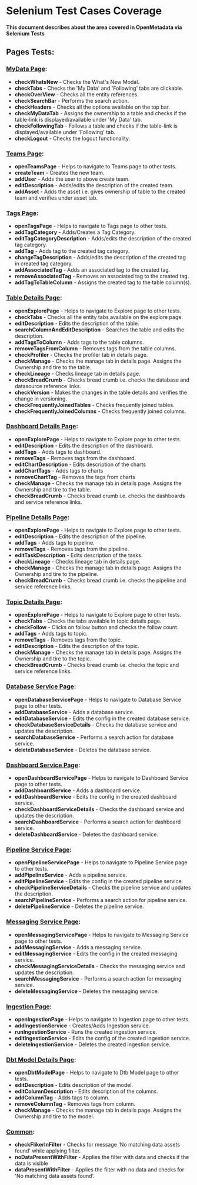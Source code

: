 # Selenium Test Cases Coverage

**This document describes about the area covered in OpenMetadata via Selenium Tests**

## Pages Tests:

### [MyData Page](https://github.com/open-metadata/OpenMetadata/blob/main/openmetadata-ui/src/test/java/org/openmetadata/catalog/selenium/pages/myData/MyDataPageTest.java):
* **checkWhatsNew** - Checks the What's New Modal.
* **checkTabs** - Checks the 'My Data' and 'Following' tabs are clickable.
* **checkOverView** - Checks all the entity references.
* **checkSearchBar** - Performs the search action.
* **checkHeaders** - Checks all the options available on the top bar.
* **checkMyDataTab** - Assigns the ownership to a table and checks if the table-link is displayed/available 
under 'My Data' tab.
* **checkFollowingTab** - Follows a table and checks if the table-link is displayed/available under 'Following' tab.
* **checkLogout** - Checks the logout functionality.

### [Teams Page](https://github.com/open-metadata/OpenMetadata/blob/main/openmetadata-ui/src/test/java/org/openmetadata/catalog/selenium/pages/teams/TeamsPageTest.java):
* **openTeamsPage** - Helps to navigate to Teams page to other tests.
* **createTeam** - Creates the new team.
* **addUser** - Adds the user to above create team.
* **editDescription** - Adds/edits the description of the created team.
* **addAsset** - Adds the asset i.e. gives ownership of table to the created team and verifies under asset tab.

### [Tags Page](https://github.com/open-metadata/OpenMetadata/blob/main/openmetadata-ui/src/test/java/org/openmetadata/catalog/selenium/pages/tags/TagsPageTest.java):
* **openTagsPage** - Helps to navigate to Tags page to other tests.
* **addTagCategory** - Adds/Creates a Tag Category.
* **editTagCategoryDescription** - Adds/edits the description of the created tag category.
* **addTag** - Adds tag to the created tag category.
* **changeTagDescription** - Adds/edits the description of the created tag in created tag category.
* **addAssociatedTag** - Adds an associated tag to the created tag.
* **removeAssociatedTag** - Removes an associated tag to the created tag.
* **addTagToTableColumn** - Assigns the created tag to the table column(s).

### [Table Details Page](https://github.com/open-metadata/OpenMetadata/blob/main/openmetadata-ui/src/test/java/org/openmetadata/catalog/selenium/pages/tableDetails/TableDetailsPageTest.java):
* **openExplorePage** - Helps to navigate to Explore page to other tests.
* **checkTabs** - Checks all the entity tabs available on the explore page.
* **editDescription** - Edits the description of the table.
* **searchColumnAndEditDescription** - Searches the table and edits the description.
* **addTagsToColumn** - Adds tags to the table columns.
* **removeTagsFromColumn** - Removes tags from the table columns.
* **checkProfiler** - Checks the profiler tab in details page.
* **checkManage** - Checks the manage tab in details page. Assigns the Ownership and tire to the table.
* **checkLineage** - Checks lineage tab in details page.
* **checkBreadCrumb** - Checks bread crumb i.e. checks the database and datasource reference links.
* **checkVersion** - Makes the changes in the table details and verifies the change in versioning.
* **checkFrequentlyJoinedTables** - Checks frequently joined tables.
* **checkFrequentlyJoinedColumns** - Checks frequently joined columns.

### [Dashboard Details Page](https://github.com/open-metadata/OpenMetadata/blob/main/openmetadata-ui/src/test/java/org/openmetadata/catalog/selenium/pages/dashboardDetails/DashboardDetailsPageTest.java):
* **openExplorePage** - Helps to navigate to Explore page to other tests.
* **editDescription** - Edits the description of the dashboard.
* **addTags** - Adds tags to dashboard.
* **removeTags** - Removes tags from the dashboard.
* **editChartDescription** - Edits description of the charts
* **addChartTags** - Adds tags to charts
* **removeChartTag** - Removes the tags from charts
* **checkManage** - Checks the manage tab in details page. Assigns the Ownership and tire to the table.
* **checkBreadCrumb** - Checks bread crumb i.e. checks the dashboards and service reference links.

### [Pipeline Details Page](https://github.com/open-metadata/OpenMetadata/blob/main/openmetadata-ui/src/test/java/org/openmetadata/catalog/selenium/pages/pipelineDetails/PipelineDetailsPageTest.java):
* **openExplorePage** - Helps to navigate to Explore page to other tests.
* **editDescription** - Edits the description of the pipeline.
* **addTags** - Adds tags to pipeline.
* **removeTags** - Removes tags from the pipeline.
* **editTaskDescription** - Edits description of the tasks.
* **checkLineage** - Checks lineage tab in details page.
* **checkManage** - Checks the manage tab in details page. Assigns the Ownership and tire to the pipeline.
* **checkBreadCrumb** - Checks bread crumb i.e. checks the pipeline and service reference links.

### [Topic Details Page](https://github.com/open-metadata/OpenMetadata/blob/main/openmetadata-ui/src/test/java/org/openmetadata/catalog/selenium/pages/topicDetails/TopicDetailsPageTest.java):
* **openExplorePage** - Helps to navigate to Explore page to other tests.
* **checkTabs** - Checks the tabs available in topic details page.
* **checkFollow** - Clicks on follow button and checks the follow count.
* **addTags** - Adds tags to topic.
* **removeTags** - Removes tags from the topic.
* **editDescription** - Edits the description of the topic.
* **checkManage** - Checks the manage tab in details page. Assigns the Ownership and tire to the topic.
* **checkBreadCrumb** - Checks bread crumb i.e. checks the topic and service reference links.

### [Database Service Page](https://github.com/open-metadata/OpenMetadata/blob/main/openmetadata-ui/src/test/java/org/openmetadata/catalog/selenium/pages/databaseService/DatabaseServicePageTest.java):
* **openDatabaseServicePage** - Helps to navigate to Database Service page to other tests.
* **addDatabaseService** - Adds a database service.
* **editDatabaseService** - Edits the config in the created database service.
* **checkDatabaseServiceDetails** - Checks the database service and updates the description.
* **searchDatabaseService** - Performs a search action for database service.
* **deleteDatabaseService** - Deletes the database service.

### [Dashboard Service Page](https://github.com/open-metadata/OpenMetadata/blob/main/openmetadata-ui/src/test/java/org/openmetadata/catalog/selenium/pages/dashboardService/DashboardServiceTestPage.java):
* **openDashboardServicePage** - Helps to navigate to Dashboard Service page to other tests.
* **addDashboardService** - Adds a dashboard service.
* **editDashboardService** - Edits the config in the created dashboard service.
* **checkDashboardServiceDetails** - Checks the dashboard service and updates the description.
* **searchDashboardService** - Performs a search action for dashboard service.
* **deleteDashboardService** - Deletes the dashboard service.

### [Pipeline Service Page](https://github.com/open-metadata/OpenMetadata/blob/main/openmetadata-ui/src/test/java/org/openmetadata/catalog/selenium/pages/pipelineService/PipelineServiceTestPage.java):
* **openPipelineServicePage** - Helps to navigate to Pipeline Service page to other tests.
* **addPipelineService** - Adds a pipeline service.
* **editPipelineService** - Edits the config in the created pipeline service.
* **checkPipelineServiceDetails** - Checks the pipeline service and updates the description.
* **searchPipelineService** - Performs a search action for pipeline service.
* **deletePipelineService** - Deletes the pipeline service.

### [Messaging Service Page](https://github.com/open-metadata/OpenMetadata/blob/main/openmetadata-ui/src/test/java/org/openmetadata/catalog/selenium/pages/messagingService/MessagingServicePageTest.java):
* **openMessagingServicePage** - Helps to navigate to Messaging Service page to other tests.
* **addMessagingService** - Adds a messaging service.
* **editMessagingService** - Edits the config in the created messaging service.
* **checkMessagingServiceDetails** - Checks the messaging service and updates the description.
* **searchMessagingService** - Performs a search action for messaging service.
* **deleteMessagingService** - Deletes the messaging service.

### [Ingestion Page](https://github.com/open-metadata/OpenMetadata/blob/main/openmetadata-ui/src/test/java/org/openmetadata/catalog/selenium/pages/ingestion/IngestionPageTest.java):
* **openIngestionPage** - Helps to navigate to Ingestion page to other tests.
* **addIngestionService** - Creates/Adds Ingestion service.
* **runIngestionService** - Runs the created ingestion service.
* **editIngestionService** - Edits the config of the created ingestion service.
* **deleteIngestionService** - Deletes the created ingestion service.

### [Dbt Model Details Page](https://github.com/open-metadata/OpenMetadata/blob/main/openmetadata-ui/src/test/java/org/openmetadata/catalog/selenium/pages/dbtModelDetails/DbtModelDetailsPageTest.java):
* **openDbtModelPage** - Helps to navigate to Dtb Model page to other tests.
* **editDescription** - Edits description of the model.
* **editColumnDescription** - Edits description of the columns.
* **addColumnTag** - Adds tags to column.
* **removeColumnTag** - Removes tags from column.
* **checkManage** - Checks the manage tab in details page. Assigns the Ownership and tire to the model.

### [Common](https://github.com/open-metadata/OpenMetadata/blob/main/openmetadata-ui/src/test/java/org/openmetadata/catalog/selenium/pages/common/PaginationAndFilterTest.java):
* **checkFlikerInFilter** - Checks for message 'No matching data assets found' while applying filter.
* **noDataPresentWithFilter** - Applies the filter with data and checks if the data is visible
* **dataPresentWithFilter** - Applies the filter with no data and checks for 'No matching data assets found'.